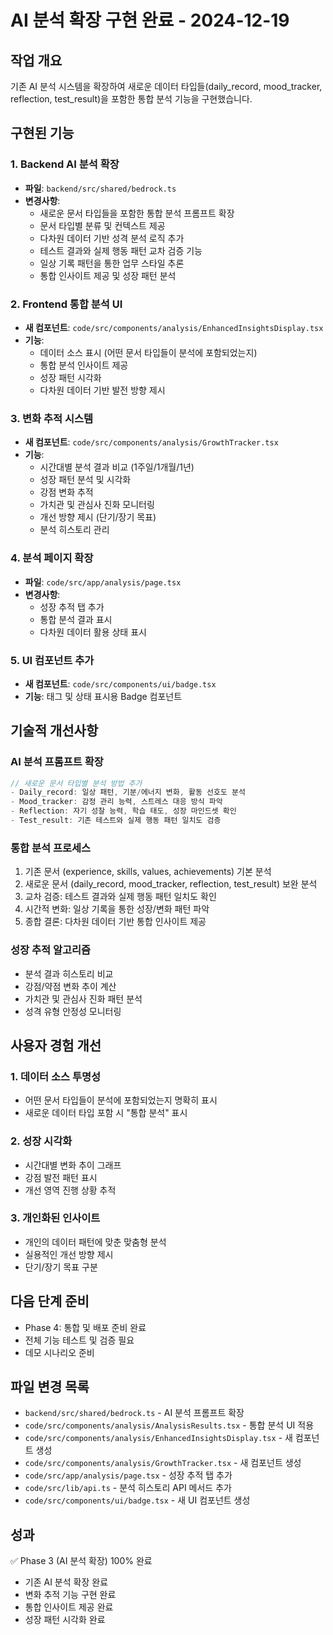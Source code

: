 # AI 분석 확장 구현 완료 - 2024-12-19

## 작업 개요
기존 AI 분석 시스템을 확장하여 새로운 데이터 타입들(daily_record, mood_tracker, reflection, test_result)을 포함한 통합 분석 기능을 구현했습니다.

## 구현된 기능

### 1. Backend AI 분석 확장
- **파일**: `backend/src/shared/bedrock.ts`
- **변경사항**:
  - 새로운 문서 타입들을 포함한 통합 분석 프롬프트 확장
  - 문서 타입별 분류 및 컨텍스트 제공
  - 다차원 데이터 기반 성격 분석 로직 추가
  - 테스트 결과와 실제 행동 패턴 교차 검증 기능
  - 일상 기록 패턴을 통한 업무 스타일 추론
  - 통합 인사이트 제공 및 성장 패턴 분석

### 2. Frontend 통합 분석 UI
- **새 컴포넌트**: `code/src/components/analysis/EnhancedInsightsDisplay.tsx`
- **기능**:
  - 데이터 소스 표시 (어떤 문서 타입들이 분석에 포함되었는지)
  - 통합 분석 인사이트 제공
  - 성장 패턴 시각화
  - 다차원 데이터 기반 발전 방향 제시

### 3. 변화 추적 시스템
- **새 컴포넌트**: `code/src/components/analysis/GrowthTracker.tsx`
- **기능**:
  - 시간대별 분석 결과 비교 (1주일/1개월/1년)
  - 성장 패턴 분석 및 시각화
  - 강점 변화 추적
  - 가치관 및 관심사 진화 모니터링
  - 개선 방향 제시 (단기/장기 목표)
  - 분석 히스토리 관리

### 4. 분석 페이지 확장
- **파일**: `code/src/app/analysis/page.tsx`
- **변경사항**:
  - 성장 추적 탭 추가
  - 통합 분석 결과 표시
  - 다차원 데이터 활용 상태 표시

### 5. UI 컴포넌트 추가
- **새 컴포넌트**: `code/src/components/ui/badge.tsx`
- **기능**: 태그 및 상태 표시용 Badge 컴포넌트

## 기술적 개선사항

### AI 분석 프롬프트 확장
```typescript
// 새로운 문서 타입별 분석 방법 추가
- Daily_record: 일상 패턴, 기분/에너지 변화, 활동 선호도 분석
- Mood_tracker: 감정 관리 능력, 스트레스 대응 방식 파악
- Reflection: 자기 성찰 능력, 학습 태도, 성장 마인드셋 확인
- Test_result: 기존 테스트와 실제 행동 패턴 일치도 검증
```

### 통합 분석 프로세스
1. 기존 문서 (experience, skills, values, achievements) 기본 분석
2. 새로운 문서 (daily_record, mood_tracker, reflection, test_result) 보완 분석
3. 교차 검증: 테스트 결과와 실제 행동 패턴 일치도 확인
4. 시간적 변화: 일상 기록을 통한 성장/변화 패턴 파악
5. 종합 결론: 다차원 데이터 기반 통합 인사이트 제공

### 성장 추적 알고리즘
- 분석 결과 히스토리 비교
- 강점/약점 변화 추이 계산
- 가치관 및 관심사 진화 패턴 분석
- 성격 유형 안정성 모니터링

## 사용자 경험 개선

### 1. 데이터 소스 투명성
- 어떤 문서 타입들이 분석에 포함되었는지 명확히 표시
- 새로운 데이터 타입 포함 시 "통합 분석" 표시

### 2. 성장 시각화
- 시간대별 변화 추이 그래프
- 강점 발전 패턴 표시
- 개선 영역 진행 상황 추적

### 3. 개인화된 인사이트
- 개인의 데이터 패턴에 맞춘 맞춤형 분석
- 실용적인 개선 방향 제시
- 단기/장기 목표 구분

## 다음 단계 준비
- Phase 4: 통합 및 배포 준비 완료
- 전체 기능 테스트 및 검증 필요
- 데모 시나리오 준비

## 파일 변경 목록
- `backend/src/shared/bedrock.ts` - AI 분석 프롬프트 확장
- `code/src/components/analysis/AnalysisResults.tsx` - 통합 분석 UI 적용
- `code/src/components/analysis/EnhancedInsightsDisplay.tsx` - 새 컴포넌트 생성
- `code/src/components/analysis/GrowthTracker.tsx` - 새 컴포넌트 생성
- `code/src/app/analysis/page.tsx` - 성장 추적 탭 추가
- `code/src/lib/api.ts` - 분석 히스토리 API 메서드 추가
- `code/src/components/ui/badge.tsx` - 새 UI 컴포넌트 생성

## 성과
✅ Phase 3 (AI 분석 확장) 100% 완료
- 기존 AI 분석 확장 완료
- 변화 추적 기능 구현 완료
- 통합 인사이트 제공 완료
- 성장 패턴 시각화 완료